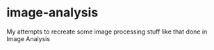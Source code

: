 # image-analysis
My attempts to recreate some image processing stuff like that done in Image Analysis
